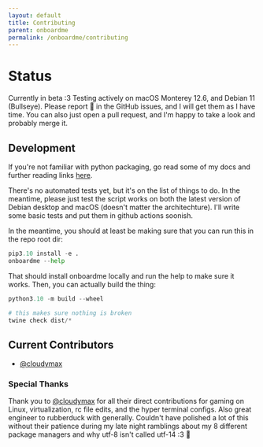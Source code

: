 ```yaml
---
layout: default
title: Contributing 
parent: onboardme
permalink: /onboardme/contributing
---
```


# Status
Currently in beta :3 Testing actively on macOS Monterey 12.6, and Debian 11 (Bullseye). Please report 🐛 in the GitHub issues, and I will get them as I have time. You can also just open a pull request, and I'm happy to take a look and probably merge it.

## Development
If you're not familiar with python packaging, go read some of my docs and further reading links [here](/onboardme/python/packaging).

There's no automated tests yet, but it's on the list of things to do. In the meantime, please just test the script works on both the latest version of Debian desktop and macOS (doesn't matter the architechture). I'll write some basic tests and put them in github actions soonish.

In the meantime, you should at least be making sure that you can run this in the repo root dir:

```python
pip3.10 install -e .
onboardme --help
```

That should install onboardme locally and run the help to make sure it works. Then, you can actually build the thing:

```python
python3.10 -m build --wheel

# this makes sure nothing is broken
twine check dist/*
```

## Current Contributors
- [@cloudymax]()

### Special Thanks
Thank you to [@cloudymax]() for all their direct contributions for gaming on Linux, virtualization, rc file edits, and the hyper terminal configs. Also great engineer to rubberduck with generally. Couldn't have polished a lot of this without their patience during my late night ramblings about my 8 different package managers and why utf-8 isn't called utf-14 :3 :blue_heart:
